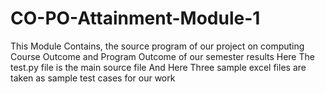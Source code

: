 # CO-PO-Attainment-Module-1
This Module Contains, the source program of our project on computing Course Outcome and Program Outcome of our semester results
Here The test.py file is the main source file
And Here Three sample excel files are taken as sample test cases for our work
